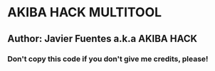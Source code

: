 # AKIBA HACK MULTITOOL

## Author: Javier Fuentes a.k.a AKIBA HACK

### Don't copy this code if you don't give me credits, please!

